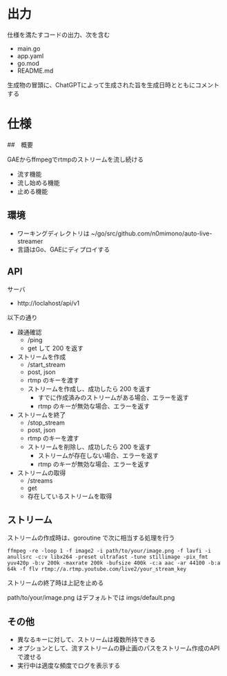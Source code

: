 # 出力

仕様を満たすコードの出力、次を含む

- main.go
- app.yaml
- go.mod
- README.md

生成物の冒頭に、ChatGPTによって生成された旨を生成日時とともにコメントする

# 仕様

##　概要

GAEからffmpegでrtmpのストリームを流し続ける

- 流す機能
- 流し始める機能
- 止める機能

## 環境

- ワーキングディレクトリは ~/go/src/github.com/n0mimono/auto-live-streamer
- 言語はGo、GAEにディプロイする

## API

サーバ

- http://loclahost/api/v1

以下の通り

- 疎通確認
    - /ping
    - get して 200 を返す
- ストリームを作成
    - /start_stream
    - post, json
    - rtmp のキーを渡す
    - ストリームを作成し、成功したら 200 を返す
        - すでに作成済みのストリームがある場合、エラーを返す
        - rtmp のキーが無効な場合、エラーを返す
- ストリームを終了
    - /stop_stream
    - post, json
    - rtmp のキーを渡す
    - ストリームを削除し、成功したら 200 を返す
        - ストリームが存在しない場合、エラーを返す
        - rtmp のキーが無効な場合、エラーを返す
- ストリームの取得
    - /streams
    - get
    - 存在しているストリームを取得

## ストリーム

ストリームの作成時は、goroutine で次に相当する処理を行う

```
ffmpeg -re -loop 1 -f image2 -i path/to/your/image.png -f lavfi -i anullsrc -c:v libx264 -preset ultrafast -tune stillimage -pix_fmt yuv420p -b:v 200k -maxrate 200k -bufsize 400k -c:a aac -ar 44100 -b:a 64k -f flv rtmp://a.rtmp.youtube.com/live2/your_stream_key
```

ストリームの終了時は上記を止める

path/to/your/image.png はデフォルトでは imgs/default.png

## その他

- 異なるキーに対して、ストリームは複数所持できる
- オプションとして、流すストリームの静止画のパスをストリーム作成のAPIで渡せる
- 実行中は適度な頻度でログを表示する